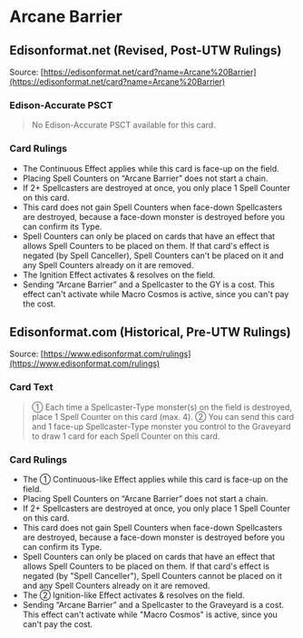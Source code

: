 # Arcane Barrier

## Edisonformat.net (Revised, Post-UTW Rulings)

Source: [https://edisonformat.net/card?name=Arcane%20Barrier](https://edisonformat.net/card?name=Arcane%20Barrier)

### Edison-Accurate PSCT

> No Edison-Accurate PSCT available for this card.

### Card Rulings

*   The Continuous Effect applies while this card is face-up on the field.
*   Placing Spell Counters on “Arcane Barrier” does not start a chain.
*   If 2+ Spellcasters are destroyed at once, you only place 1 Spell Counter on this card.
*   This card does not gain Spell Counters when face-down Spellcasters are destroyed, because a face-down monster is destroyed before you can confirm its Type.
*   Spell Counters can only be placed on cards that have an effect that allows Spell Counters to be placed on them. If that card's effect is negated (by Spell Canceller), Spell Counters can't be placed on it and any Spell Counters already on it are removed.
*   The Ignition Effect activates & resolves on the field.
*   Sending “Arcane Barrier” and a Spellcaster to the GY is a cost. This effect can't activate while Macro Cosmos is active, since you can't pay the cost.


## Edisonformat.com (Historical, Pre-UTW Rulings)

Source: [https://www.edisonformat.com/rulings](https://www.edisonformat.com/rulings)

### Card Text

> ① Each time a Spellcaster-Type monster(s) on the field is destroyed, place 1 Spell Counter on this card (max. 4). ② You can send this card and 1 face-up Spellcaster-Type monster you control to the Graveyard to draw 1 card for each Spell Counter on this card.

### Card Rulings

*   The ① Continuous-like Effect applies while this card is face-up on the field.
*   Placing Spell Counters on “Arcane Barrier” does not start a chain.
*   If 2+ Spellcasters are destroyed at once, you only place 1 Spell Counter on this card.
*   This card does not gain Spell Counters when face-down Spellcasters are destroyed, because a face-down monster is destroyed before you can confirm its Type.
*   Spell Counters can only be placed on cards that have an effect that allows Spell Counters to be placed on them. If that card's effect is negated (by "Spell Canceller"), Spell Counters cannot be placed on it and any Spell Counters already on it are removed.
*   The ② Ignition-like Effect activates & resolves on the field.
*   Sending “Arcane Barrier” and a Spellcaster to the Graveyard is a cost. This effect can't activate while "Macro Cosmos" is active, since you can't pay the cost.


